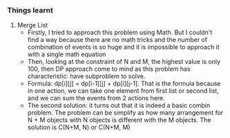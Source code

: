 ### Things learnt
1. Merge List
	- Firstly, I tried to approach this problem using Math. But I couldn't find a way because there are no math tricks and the number of combination of events is so huge and it is impossible to approach it with a single math equation
	- Then, looking at the constraint of N and M, the highest value is only 100, then DP approach come to mind as this problem has characteristic: have subproblem to solve.
	- Formula: dp[i][j] = dp[i-1][j] + dp[i][j-1]. That is the formula because in one action, we can take one element from first list or second list, and we can sum the events from 2 actions here.
	- The second solution: it turns out that it is indeed a basic combin problem. The problem can be simplify as how many arrangement for N + M objects with N objects is different with the M objects. The solution is C(N+M, N) or C(N+M, M)